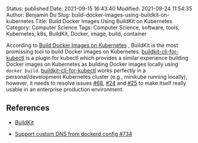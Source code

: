 Status: published
Date: 2021-09-15 16:43:40
Modified: 2021-09-24 11:54:35
Author: Benjamin Du
Slug: build-docker-images-using-buildkit-on-kubernetes
Title: Build Docker Images Using BuildKit on Kubernetes
Category: Computer Science
Tags: Computer Science, software, tools, Kubernetes, k8s, BuildKit, Docker, image, build, container




According to
[Build Docker Images on Kubernetes](http://www.legendu.net/en/blog/build-docker-images-on-kubernetes)
,
BuildKit is the most promissing tool to build Docker images on Kubernetes.
[buildkit-cli-for-kubectl](https://github.com/vmware-tanzu/buildkit-cli-for-kubectl)
is a plugin for kubectl 
which provides a similar experience building Docker images on Kubernetes
as building Docker images locally using `docker build`.
[buildkit-cli-for-kubectl](https://github.com/vmware-tanzu/buildkit-cli-for-kubectl)
works perfectly in a personal/development Kubernetes cluster (e.g., minikube running locally),
however,
it needs to resolve issues
[#68](https://github.com/vmware-tanzu/buildkit-cli-for-kubectl/issues/68),
[#24](https://github.com/vmware-tanzu/buildkit-cli-for-kubectl/issues/24)
and
[#25](https://github.com/vmware-tanzu/buildkit-cli-for-kubectl/issues/25)
to make itself really usable in an enterprise production environment.

## References

- [BuildKit](https://github.com/moby/buildkit)

- [Support custom DNS from dockerd config #734](https://github.com/moby/buildkit/issues/734)